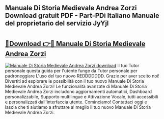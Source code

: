 ## Manuale Di Storia Medievale Andrea Zorzi Download gratuit PDF - Part-PDi Italiano Manuale del proprietario del servizio JyYjl

# <h2><a href="http://dffff8.blite.top/?on=Manuale+Di+Storia+Medievale+Andrea+Zorzi">🔗Download 👉🔴 Manuale Di Storia Medievale Andrea Zorzi</a></h2>

[![Manuale Di Storia Medievale Andrea Zorzi download](https://i.imgur.com/lujVjoI.png)](http://dffff8.blite.top/?on=Manuale+Di+Storia+Medievale+Andrea+Zorzi)
Il tuo Tutor personale questa guida per l'utente funge da Tutor personale per padroneggiare L'uso del tuo nuovo REDDDDDDD. Grazie per aver scelto noi! Divertiti ad esplorare le possibilità con il tuo nuovo Manuale Di Storia Medievale Andrea Zorzi! Le funzionalità avanzate di Manuale Di Storia Medievale Andrea Zorzi includono aggiornamenti automatici, Dashboard personalizzabile, Supporto multilingue e Attivazione Vocale, tutti accessibili e personalizzati dall'interfaccia utente. Cominciamo! Contattaci oggi e lascia che ti aiutiamo a sfruttare al meglio il tuo nuovo Manuale Di Storia Medievale Andrea Zorzi.
